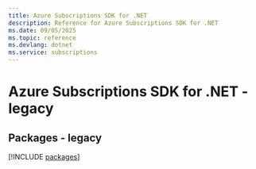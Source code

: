 ```yaml
---
title: Azure Subscriptions SDK for .NET
description: Reference for Azure Subscriptions SDK for .NET
ms.date: 09/05/2025
ms.topic: reference
ms.devlang: dotnet
ms.service: subscriptions
---
```

# Azure Subscriptions SDK for .NET - legacy
## Packages - legacy
[!INCLUDE [packages](subscriptions-index.md)]